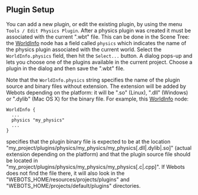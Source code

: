 ## Plugin Setup

You can add a new plugin, or edit the existing plugin, by using the menu `Tools
/ Edit Physics Plugin`. After a physics plugin was created it must be associated
with the current ".wbt" file. This can be done in the Scene Tree: the
[WorldInfo](worldinfo.md) node has a field called `physics` which indicates the
name of the physics plugin associated with the current world. Select the
`WorldInfo.physics` field, then hit the `Select...` button. A dialog pops-up and
lets you choose one of the plugins available in the current project. Choose a
plugin in the dialog and then save the ".wbt" file.

Note that the `WorldInfo.physics` string specifies the name of the plugin source
and binary files without extension. The extension will be added by Webots
depending on the platform: it will be ".so" (Linux), ".dll" (Windows) or
".dylib" (Mac OS X) for the binary file. For example, this
[WorldInfo](worldinfo.md) node:

```
WorldInfo {
  ...
  physics "my_physics"
  ...
}
```

specifies that the plugin binary file is expected to be at the location
"my\_project/plugins/physics/my\_physics/my\_physics[.dll|.dylib|.so]" (actual
extension depending on the platform) and that the plugin source file should be
located in "my\_project/plugins/physics/my\_physics/my\_physics[.c|.cpp]". If
Webots does not find the file there, it will also look in the
"WEBOTS\_HOME/resources/projects/plugins" and
"WEBOTS\_HOME/projects/default/plugins" directories.


